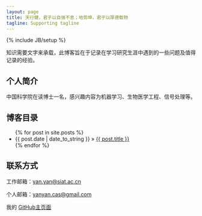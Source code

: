 ```yaml
---
layout: page
title: 天行健，君子以自强不息；地势坤，君子以厚德载物
tagline: Supporting tagline
---
```

{% include JB/setup %}

知识需要文字来承载，此博客旨在于记录在学习研究生涯中遇到的一些问题及值得记录的经验。

## 个人简介

中国科学院在读博士一名，感兴趣内容为机器学习、生物医学工程、信号处理等。

## 博客目录

<ul class="posts">
  {% for post in site.posts %}
    <li><span>{{ post.date | date_to_string }}</span> &raquo; <a href="{{ BASE_PATH }}{{ post.url }}">{{ post.title }}</a></li>
  {% endfor %}
</ul>

## 联系方式

工作邮箱：yan.yan@siat.ac.cn

个人邮箱：yanyan.cas@gmail.com

我的 [GitHub主页面](http://github.com/yanyan-cas)

